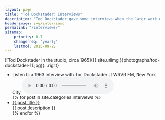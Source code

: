 ```yaml
---
layout: page
title: "Tod Dockstader: Interviews"
description: "Tod Dockstader gave some interviews when the later work was released on CD by ReR Megacorp. There is also an archival radio interview from 1963."
headerimage: svg/interviews
permalink: "/interviews/"
sitemap:
    priority: 0.7
    changefreq: 'yearly'
    lastmod: 2015-09-22
---
```


![Tod Dockstader in the studio, circa 1965]({{ site.urlimg }}photographs/tod-dockstader-11.jpg){: .right}


<ul>
	<li>Listen to a 1963 interview with Tod Dockstader at WRVR FM, New York City

<audio controls>
  <source src="https://podcast.bjorsq.net/dockstader/Dockstader-Interview-1963.mp3" type="audio/mpeg">
  <source src="https://podcast.bjorsq.net/dockstader/Dockstader-Interview-1963.ogg" type="audio/ogg">
  <p>Download in <a href="https://podcast.bjorsq.net/dockstader/Dockstader-Interview-1963.mp3">MP3</a> or <a href="https://podcast.bjorsq.net/dockstader/Dockstader-Interview-1963.ogg">OGG</a> format</p>
</audio>
</li>
    {% for post in site.categories.interviews %}
    <li><a href="{{ site.url }}{{ post.url }}">{{ post.title }}</a><br>{{ post.description }}</li>
    {% endfor %}
</ul>
